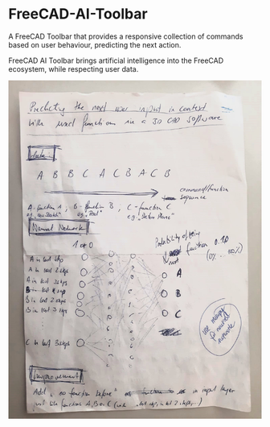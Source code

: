 # FreeCAD-AI-Toolbar
A FreeCAD Toolbar that provides a responsive collection of commands based on user behaviour, predicting the next action.

FreeCAD AI Toolbar brings artificial intelligence into the FreeCAD ecosystem, while respecting user data.

![FreeCAD AI Toolbar](freecad-ai-toolbar-scan.jpg)

